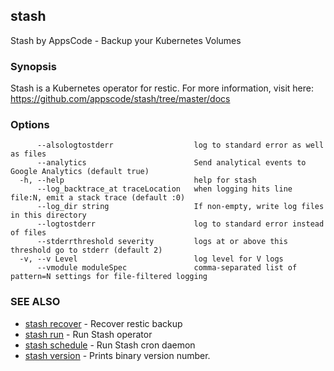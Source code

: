 ## stash

Stash by AppsCode - Backup your Kubernetes Volumes

### Synopsis


Stash is a Kubernetes operator for restic. For more information, visit here: https://github.com/appscode/stash/tree/master/docs

### Options

```
      --alsologtostderr                  log to standard error as well as files
      --analytics                        Send analytical events to Google Analytics (default true)
  -h, --help                             help for stash
      --log_backtrace_at traceLocation   when logging hits line file:N, emit a stack trace (default :0)
      --log_dir string                   If non-empty, write log files in this directory
      --logtostderr                      log to standard error instead of files
      --stderrthreshold severity         logs at or above this threshold go to stderr (default 2)
  -v, --v Level                          log level for V logs
      --vmodule moduleSpec               comma-separated list of pattern=N settings for file-filtered logging
```

### SEE ALSO
* [stash recover](stash_recover.md)	 - Recover restic backup
* [stash run](stash_run.md)	 - Run Stash operator
* [stash schedule](stash_schedule.md)	 - Run Stash cron daemon
* [stash version](stash_version.md)	 - Prints binary version number.


